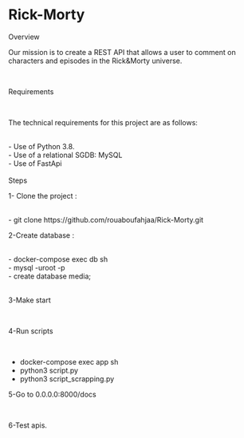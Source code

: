 # Rick-Morty
Overview
</br>

Our mission is to create a REST API that allows a user to comment on characters and episodes in the Rick&Morty universe.

</br>

Requirements

</br>

The technical requirements for this project are as follows:

</br>
- Use of Python 3.8. </br>
- Use of a relational SGDB: MySQL </br>
- Use of FastApi </br>

</br>
Steps
</br>

1- Clone the project : 

</br>
- git clone https://github.com/rouaboufahjaa/Rick-Morty.git
</br>

2-Create database : 

</br>
- docker-compose exec db sh  </br>
- mysql -uroot -p </br>
- create database media;  </br>
</br>

3-Make start 

</br>

4-Run scripts 

</br>

- docker-compose exec app sh </br>
- python3 script.py </br>
- python3 script_scrapping.py </br>

5-Go to 0.0.0.0:8000/docs 

</br>

6-Test apis. 
